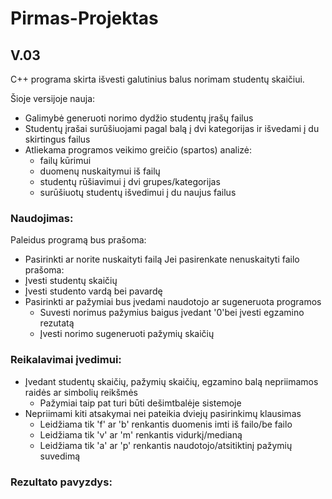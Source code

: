 # Pirmas-Projektas
## V.03
C++ programa skirta išvesti galutinius balus norimam studentų skaičiui.

Šioje versijoje nauja: 
- Galimybė generuoti norimo dydžio studentų įrašų failus 
- Studentų įrašai surūšiuojami pagal balą į dvi kategorijas ir išvedami į du skirtingus failus
- Atliekama programos veikimo greičio (spartos) analizė:
    - failų kūrimui
    - duomenų nuskaitymui iš failų
    - studentų rūšiavimui į dvi grupes/kategorijas
    - surūšiuotų studentų išvedimui į du naujus failus



### Naudojimas:
Paleidus programą bus prašoma:
- Pasirinkti ar norite nuskaityti failą
Jei pasirenkate nenuskaityti failo prašoma:
- Įvesti studentų skaičių 
- Įvesti studento vardą bei pavardę
- Pasirinkti ar pažymiai bus įvedami naudotojo ar sugeneruota programos
    - Suvesti norimus pažymius baigus įvedant '0'bei įvesti egzamino rezutatą
    - Įvesti norimo sugeneruoti pažymių skaičių

### Reikalavimai įvedimui:
- Įvedant studentų skaičių, pažymių skaičių, egzamino balą nepriimamos raidės ar simbolių reikšmės
  - Pažymiai taip pat turi būti dešimtbalėje sistemoje
- Nepriimami kiti atsakymai nei pateikia dviejų pasirinkimų klausimas 
    - Leidžiama tik 'f' ar 'b' renkantis duomenis imti iš failo/be failo
    - Leidžiama tik 'v' ar 'm' renkantis vidurkį/medianą
    - Leidžiama tik 'a' ar 'p' renkantis naudotojo/atsitiktinį pažymių suvedimą

### Rezultato pavyzdys:







